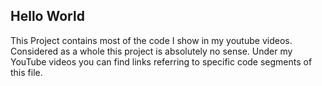 ## Hello World

This Project contains most of the code I show in my youtube videos. Considered as a whole this project is absolutely no sense. Under my YouTube videos you can find links referring to specific code segments of this file. 
